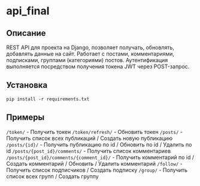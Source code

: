 # api_final

## Описание

REST API для проекта на Django, позволяет получать, обновлять, добавлять данные на сайт. Работает с постами, комментариями, подписками, группами (категориями) постов. Аутентификация выполняется посредством получения токена JWT через POST-запрос.

## Установка

` pip install -r requirements.txt `

## Примеры

`/token/` - Получить токен
`/token/refresh/` - Обновить токен
`/posts/` - Получить список всех публикаций / Создать новую публикацию
`/posts/{id}/` - Получить публикацию по id / Обновить по id / Удалить по id
`/posts/{post_id}/comments/` - Получить список комментариев
`/posts/{post_id}/comments/{comment_id}/` - Получить комментарий по id  / Создать комментарий / Обновить / Удалить комментарий
`/follow/` - Получить список подписчиков / Создать подписку
`/group/` - Получить список всех групп / Создать группу


